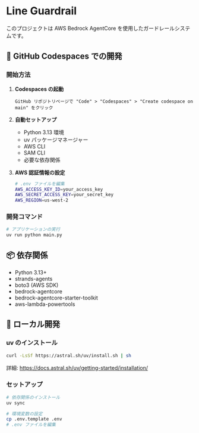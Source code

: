 # Line Guardrail

このプロジェクトは AWS Bedrock AgentCore を使用したガードレールシステムです。

## 🚀 GitHub Codespaces での開発

### 開始方法

1. **Codespaces の起動**

   ```
   GitHub リポジトリページで "Code" > "Codespaces" > "Create codespace on main" をクリック
   ```

2. **自動セットアップ**

   - Python 3.13 環境
   - uv パッケージマネージャー
   - AWS CLI
   - SAM CLI
   - 必要な依存関係

3. **AWS 認証情報の設定**
   ```bash
   # .env ファイルを編集
   AWS_ACCESS_KEY_ID=your_access_key
   AWS_SECRET_ACCESS_KEY=your_secret_key
   AWS_REGION=us-west-2
   ```

### 開発コマンド

```bash
# アプリケーションの実行
uv run python main.py
```

## 📦 依存関係

- Python 3.13+
- strands-agents
- boto3 (AWS SDK)
- bedrock-agentcore
- bedrock-agentcore-starter-toolkit
- aws-lambda-powertools

## 🔧 ローカル開発

### uv のインストール

```bash
curl -LsSf https://astral.sh/uv/install.sh | sh
```

詳細: https://docs.astral.sh/uv/getting-started/installation/

### セットアップ

```bash
# 依存関係のインストール
uv sync

# 環境変数の設定
cp .env.template .env
# .env ファイルを編集
```
